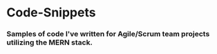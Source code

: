 # Code-Snippets
### Samples of code I've written for Agile/Scrum team projects utilizing the MERN stack.
